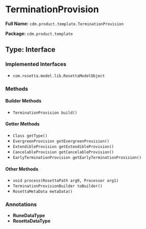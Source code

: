 # TerminationProvision

**Full Name:** `cdm.product.template.TerminationProvision`

**Package:** `cdm.product.template`

## Type: Interface

### Implemented Interfaces

- `com.rosetta.model.lib.RosettaModelObject`

### Methods

#### Builder Methods

- `TerminationProvision build()`

#### Getter Methods

- `Class getType()`
- `EvergreenProvision getEvergreenProvision()`
- `ExtendibleProvision getExtendibleProvision()`
- `CancelableProvision getCancelableProvision()`
- `EarlyTerminationProvision getEarlyTerminationProvision()`

#### Other Methods

- `void process(RosettaPath arg0, Processor arg1)`
- `TerminationProvisionBuilder toBuilder()`
- `RosettaMetaData metaData()`

### Annotations

- **RuneDataType**
- **RosettaDataType**

